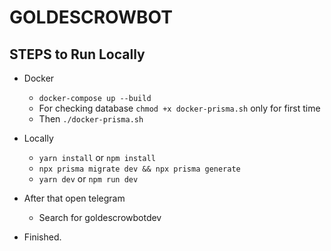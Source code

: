 # GOLDESCROWBOT

## STEPS to Run Locally

- Docker
    - `docker-compose up --build`
    - For checking database `chmod +x docker-prisma.sh` only for first time
    - Then `./docker-prisma.sh`

- Locally
    - `yarn install` or `npm install`
    -  `npx prisma migrate dev && npx prisma generate`
    - `yarn dev` or `npm run dev`

- After that open telegram
    - Search for goldescrowbotdev
- Finished.